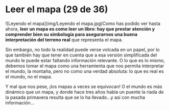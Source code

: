# Leer el mapa (29 de 36)

![Leyendo el mapa](img/Leyendo el mapa.jpg)Como has podido ver hasta ahora, **leer un mapa es como leer un libro: hay que prestar atención y comprender bien su simbología para asegurarnos una buena interpretación del terreno real** que representa el mapa.

Sin embargo, no todo la realidad puede verse volcada en un papel, por lo que también hay que tener en cuenta que a esa versión simplificada del mundo le puede estar faltando información relevante. O lo que es lo mismo, debemos tomar el mapa como una herramienta que nos permita interpretar el mundo, la montaña, pero no como una verdad absoluta: lo que es real es el mundo, no el mapa.

Y mal que nos pese, ¡los mapas a veces se equivocan! O el mundo es más dinámico que un mapa, y donde hace tres años había un puente la riada de la pasada primavera resulta que se lo ha llevado...y así con mucha información...
